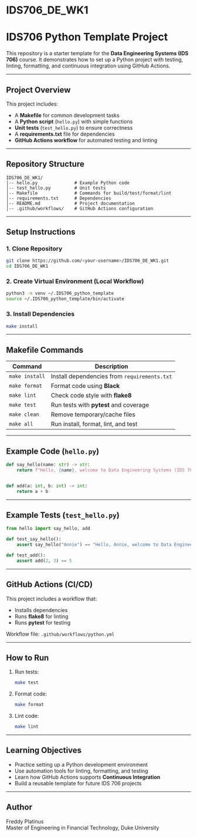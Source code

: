 # IDS706_DE_WK1

# IDS706 Python Template Project

This repository is a starter template for the **Data Engineering Systems (IDS 706)** course. It demonstrates how to set up a Python project with testing, linting, formatting, and continuous integration using GitHub Actions.

---

## Project Overview
This project includes:
- A **Makefile** for common development tasks
- A **Python script** (`hello.py`) with simple functions
- **Unit tests** (`test_hello.py`) to ensure correctness
- A **requirements.txt** file for dependencies
- **GitHub Actions workflow** for automated testing and linting

---

## Repository Structure
```
IDS706_DE_WK1/
│-- hello.py              # Example Python code
│-- test_hello.py         # Unit tests
│-- Makefile              # Commands for build/test/format/lint
│-- requirements.txt      # Dependencies
│-- README.md             # Project documentation
│-- .github/workflows/    # GitHub Actions configuration
```

---

## Setup Instructions

### 1. Clone Repository
```bash
git clone https://github.com/<your-username>/IDS706_DE_WK1.git
cd IDS706_DE_WK1
```

### 2. Create Virtual Environment (Local Workflow)
```bash
python3 -m venv ~/.IDS706_python_template
source ~/.IDS706_python_template/bin/activate
```

### 3. Install Dependencies
```bash
make install
```

---

## Makefile Commands
| Command        | Description |
|----------------|-------------|
| `make install` | Install dependencies from `requirements.txt` |
| `make format`  | Format code using **Black** |
| `make lint`    | Check code style with **flake8** |
| `make test`    | Run tests with **pytest** and coverage |
| `make clean`   | Remove temporary/cache files |
| `make all`     | Run install, format, lint, and test |

---

## Example Code (`hello.py`)
```python
def say_hello(name: str) -> str:
    return f"Hello, {name}, welcome to Data Engineering Systems (IDS 706)!"


def add(a: int, b: int) -> int:
    return a + b
```

---

## Example Tests (`test_hello.py`)
```python
from hello import say_hello, add

def test_say_hello():
    assert say_hello("Annie") == "Hello, Annie, welcome to Data Engineering Systems (IDS 706)!"

def test_add():
    assert add(2, 3) == 5
```

---

## GitHub Actions (CI/CD)
This project includes a workflow that:
- Installs dependencies
- Runs **flake8** for linting
- Runs **pytest** for testing

Workflow file: `.github/workflows/python.yml`

---

## How to Run
1. Run tests:
   ```bash
   make test
   ```
2. Format code:
   ```bash
   make format
   ```
3. Lint code:
   ```bash
   make lint
   ```

---

## Learning Objectives
- Practice setting up a Python development environment
- Use automation tools for linting, formatting, and testing
- Learn how GitHub Actions supports **Continuous Integration**
- Build a reusable template for future IDS 706 projects

---

## Author
Freddy Platinus  
Master of Engineering in Financial Technology, Duke University
